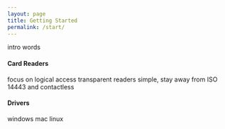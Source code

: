 ```yaml
---
layout: page
title: Getting Started
permalink: /start/
---
```

intro words

#### Card Readers

focus on logical access
transparent readers
simple, stay away from ISO 14443 and contactless

#### Drivers

windows
mac
linux

